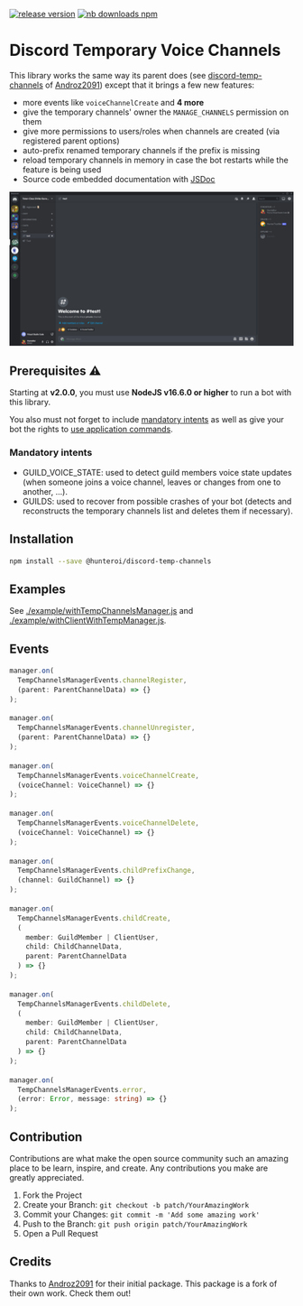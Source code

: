 <a href="https://www.npmjs.com/@hunteroi/discord-temp-channels"><img src="https://img.shields.io/github/v/release/hunteroi/discord-temp-channels?style=for-the-badge" alt="release version"/></a>
<a href="https://www.npmjs.com/@hunteroi/discord-temp-channels"><img src="https://img.shields.io/npm/dt/@hunteroi/discord-temp-channels?style=for-the-badge" alt="nb downloads npm"/></a>

# Discord Temporary Voice Channels

This library works the same way its parent does (see [discord-temp-channels](https://github.com/Androz2091/discord-temp-channels) of [Androz2091](https://github.com/Androz2091)) except that it brings a few new features:

- more events like `voiceChannelCreate` and **4 more**
- give the temporary channels' owner the `MANAGE_CHANNELS` permission on them
- give more permissions to users/roles when channels are created (via registered parent options)
- auto-prefix renamed temporary channels if the prefix is missing
- reload temporary channels in memory in case the bot restarts while the feature is being used
- Source code embedded documentation with [JSDoc](https://en.wikipedia.org/wiki/JSDoc)

![IMAGE](./resources/example.gif)

## Prerequisites ⚠️

Starting at **v2.0.0**, you must use **NodeJS v16.6.0 or higher** to run a bot with this library.

You also must not forget to include [mandatory intents](#mandatory-intents) as well as give your bot the rights to [use application commands](https://discord.com/developers/docs/interactions/application-commands#authorizing-your-application).

### Mandatory intents

- GUILD_VOICE_STATE: used to detect guild members voice state updates (when someone joins a voice channel, leaves or changes from one to another, ...).
- GUILDS: used to recover from possible crashes of your bot (detects and reconstructs the temporary channels list and deletes them if necessary).

## Installation

```sh
npm install --save @hunteroi/discord-temp-channels
```

## Examples

See [./example/withTempChannelsManager.js](example/withTempChannelsManager.js) and [./example/withClientWithTempManager.js](example/withClientWithTempManager.js).

## Events

```ts
manager.on(
  TempChannelsManagerEvents.channelRegister,
  (parent: ParentChannelData) => {}
);

manager.on(
  TempChannelsManagerEvents.channelUnregister,
  (parent: ParentChannelData) => {}
);

manager.on(
  TempChannelsManagerEvents.voiceChannelCreate,
  (voiceChannel: VoiceChannel) => {}
);

manager.on(
  TempChannelsManagerEvents.voiceChannelDelete,
  (voiceChannel: VoiceChannel) => {}
);

manager.on(
  TempChannelsManagerEvents.childPrefixChange,
  (channel: GuildChannel) => {}
);

manager.on(
  TempChannelsManagerEvents.childCreate,
  (
    member: GuildMember | ClientUser,
    child: ChildChannelData,
    parent: ParentChannelData
  ) => {}
);

manager.on(
  TempChannelsManagerEvents.childDelete,
  (
    member: GuildMember | ClientUser,
    child: ChildChannelData,
    parent: ParentChannelData
  ) => {}
);

manager.on(
  TempChannelsManagerEvents.error,
  (error: Error, message: string) => {}
);
```

## Contribution

Contributions are what make the open source community such an amazing place to be learn, inspire, and create. Any contributions you make are greatly appreciated.

1. Fork the Project
2. Create your Branch: `git checkout -b patch/YourAmazingWork`
3. Commit your Changes: `git commit -m 'Add some amazing work'`
4. Push to the Branch: `git push origin patch/YourAmazingWork`
5. Open a Pull Request

## Credits

Thanks to [Androz2091](https://github.com/Androz2091) for their initial package. This package is a fork of their own work. Check them out!
